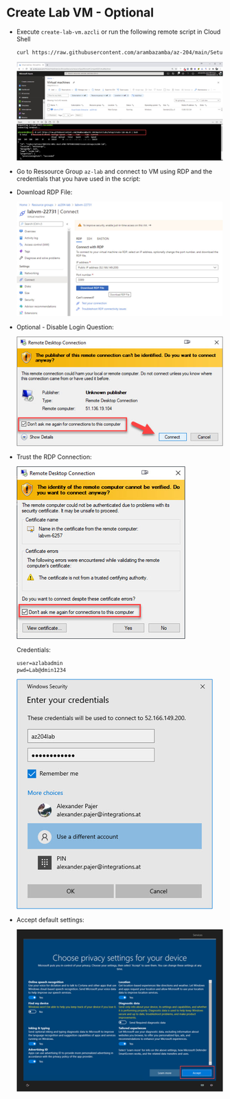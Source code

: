 # Create Lab VM - Optional

- Execute `create-lab-vm.azcli` or run the following remote script in Cloud Shell

    ```bash
    curl https://raw.githubusercontent.com/arambazamba/az-204/main/Setup/create-lab-vm.azcli | bash
    ```

    ![create-labvm](_images/create-lab-vm.jpg)

- Go to Ressource Group `az-lab` and connect to VM using RDP and the credentials that you have used in the script:

- Download RDP File:

    ![download-rdp](_images/download-rdp.jpg)

- Optional - Disable Login Question:

    ![disable-login](_images/disable-login.jpg)

- Trust the RDP Connection:

    ![connect-rdp](_images/trust-vm.jpg)

    Credentials:

    ```
    user=azlabadmin
    pwd=Lab@dmin1234
    ```

    ![sign-in.jpg](_images/sign-in.jpg)

- Accept default settings:

    ![accept-settings](_images/accept-settings.jpg)